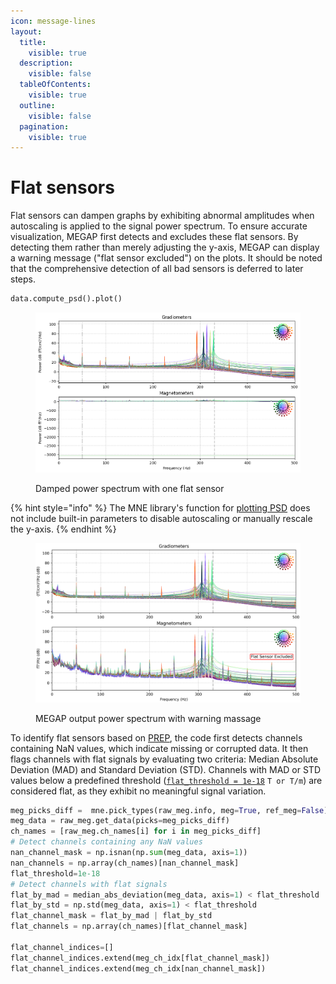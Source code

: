 ```yaml
---
icon: message-lines
layout:
  title:
    visible: true
  description:
    visible: false
  tableOfContents:
    visible: true
  outline:
    visible: false
  pagination:
    visible: true
---
```


# Flat sensors

Flat sensors can dampen graphs by exhibiting abnormal amplitudes when autoscaling is applied to the signal power spectrum. To ensure accurate visualization, MEGAP first detects and excludes these flat sensors. By detecting them rather than merely adjusting the y-axis, MEGAP can display a warning message ("flat sensor excluded") on the plots. It should be noted that the comprehensive detection of all bad sensors is deferred to later steps.

```python
data.compute_psd().plot()
```

<figure><img src="../.gitbook/assets/flat.png" alt="Example of Flat sensors on PSD plot"><figcaption><p>Damped power spectrum with one flat sensor</p></figcaption></figure>

{% hint style="info" %}
The MNE library's function for [plotting PSD](https://mne.tools/stable/generated/mne.time_frequency.Spectrum.html#mne.time_frequency.Spectrum.plot) does not include built-in parameters to disable autoscaling or manually rescale the y-axis.
{% endhint %}

<figure><img src="../.gitbook/assets/MEGAP flat sensor.png" alt=""><figcaption><p>MEGAP output power spectrum with warning massage</p></figcaption></figure>

To identify flat sensors based on [PREP](https://www.frontiersin.org/journals/neuroinformatics/articles/10.3389/fninf.2015.00016/full), the code first detects channels containing NaN values, which indicate missing or corrupted data. It then flags channels with flat signals by evaluating two criteria: Median Absolute Deviation (MAD) and Standard Deviation (STD). Channels with MAD or STD values below a predefined threshold ([`flat_threshold = 1e-18`](https://mne.tools/stable/generated/mne.preprocessing.find_bad_channels_maxwell.html#mne.preprocessing.find_bad_channels_maxwell) `T or T/m`) are considered flat, as they exhibit no meaningful signal variation.&#x20;

```python
meg_picks_diff =  mne.pick_types(raw_meg.info, meg=True, ref_meg=False)
meg_data = raw_meg.get_data(picks=meg_picks_diff)
ch_names = [raw_meg.ch_names[i] for i in meg_picks_diff]
# Detect channels containing any NaN values
nan_channel_mask = np.isnan(np.sum(meg_data, axis=1))
nan_channels = np.array(ch_names)[nan_channel_mask]
flat_threshold=1e-18
# Detect channels with flat signals
flat_by_mad = median_abs_deviation(meg_data, axis=1) < flat_threshold
flat_by_std = np.std(meg_data, axis=1) < flat_threshold
flat_channel_mask = flat_by_mad | flat_by_std
flat_channels = np.array(ch_names)[flat_channel_mask]

flat_channel_indices=[]
flat_channel_indices.extend(meg_ch_idx[flat_channel_mask])
flat_channel_indices.extend(meg_ch_idx[nan_channel_mask])

```
